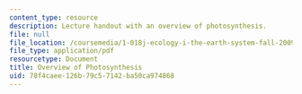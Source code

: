```yaml
---
content_type: resource
description: Lecture handout with an overview of photosynthesis.
file: null
file_location: /coursemedia/1-018j-ecology-i-the-earth-system-fall-2009/78f4caee126b79c57142ba50ca974868_MIT1_018JF09_lec03_Photo.pdf
file_type: application/pdf
resourcetype: Document
title: Overview of Photosynthesis
uid: 78f4caee-126b-79c5-7142-ba50ca974868
---
```

